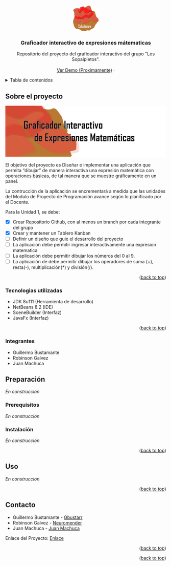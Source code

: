 <div id="top"></div>
<!--
*** Thanks for checking out the Best-README-Template. If you have a suggestion
*** that would make this better, please fork the repo and create a pull request
*** or simply open an issue with the tag "enhancement".
*** Don't forget to give the project a star!
*** Thanks again! Now go create something AMAZING! :D
-->



<!-- PROJECT SHIELDS -->
<!--
*** I'm using markdown "reference style" links for readability.
*** Reference links are enclosed in brackets [ ] instead of parentheses ( ).
*** See the bottom of this document for the declaration of the reference variables
*** for contributors-url, forks-url, etc. This is an optional, concise syntax you may use.
*** https://www.markdownguide.org/basic-syntax/#reference-style-links
-->


<!-- PROJECT LOGO -->
<br />
<div align="center">
  <a href="https://github.com/Gbustarr/ProyectoProgramacion2022">
    <img src="img/Logo.png" alt="Logo" width="80" height="80">
  </a>

<h3 align="center">Graficador interactivo de expresiones mátematicas</h3>

  <p align="center">
    Repositorio del proyecto del graficador interactivo del grupo "Los Sopaipletos".
    <br />
    <br />
    <a href="https://github.com/Gbustarr/ProyectoProgramacion2022">Ver Demo (Proximamente)</a>
    ·
  </p>
</div>



<!-- TABLE OF CONTENTS -->
<details>
  <summary>Tabla de contenidos</summary>
  <ol>
    <li>
      <a href="#about-the-project">Sobre el proyecto</a>
      <ul>
        <li><a href="#built-with">Tecnologias utilizadas</a></li>
        <li><a href="#participants">Integrantes</a></li>
      </ul>
    </li>
    <li>
      <a href="#getting-started">Preparación</a>
      <ul>
        <li><a href="#prerequisites">Prerequisitos</a></li>
        <li><a href="#installation">Instación</a></li>
      </ul>
    </li>
    <li><a href="#usage">Uso</a></li>
  </ol>
</details>



<!-- ABOUT THE PROJECT -->
## Sobre el proyecto

[![Product Name Screen Shot][product-screenshot]](https://example.com)

El objetivo del proyecto es Diseñar e implementar una aplicación que permita “dibujar” de manera interactiva una expresión matemática con operaciones básicas, de tal manera que se muestre gráficamente en un panel.

La contrucción de la aplicación se encrementará a medida que las unidades del Modulo de Proyecto de Programación avance según lo planificado por el Docente.

Para la Unidad 1, se debe:
- [x] Crear Repositorio Github, con al menos un branch por cada integrante del grupo
- [x] Crear y mantener un Tablero Kanban
- [ ] Definir un diseño que guie el desarrollo del proyecto
- [ ] La aplicacion debe permitir ingresar interactivamente una expresion matematica
- [ ] La aplicación debe permitir dibujar los números del 0 al 9.
- [ ] La aplicación de debe permitir dibujar los operadores de suma (+), resta(-), multiplicación(*) y división(/). 

<p align="right">(<a href="#top">back to top</a>)</p>



### Tecnologias utilizadas

- JDK 8u111 (Herramienta de desarrollo)
- NetBeans 8.2 (IDE)
- SceneBuilder (Interfaz)
- JavaFx (Interfaz)

<p align="right">(<a href="#top">back to top</a>)</p>

### Integrantes

- Guillermo Bustamante
- Robinson Galvez
- Juan Machuca


<!-- GETTING STARTED -->
## Preparación

_En construcción_

### Prerequisitos 

_En construcción_

### Instalación 

_En construcción_


<p align="right">(<a href="#top">back to top</a>)</p>

<!-- USAGE EXAMPLES -->
## Uso

_En construcción_


<p align="right">(<a href="#top">back to top</a>)</p>


<!-- CONTACT -->
## Contacto

- Guillermo Bustamante - [Gbustarr](https://github.com/Gbustarr)
- Robinson Galvez - [Neuromender](https://github.com/Neuromender)
- Juan Machuca - [Juan Machuca](https://github.com/JCCH1)

Enlace del Proyecto: [Enlace](https://github.com/Gbustarr/ProyectoProgramacion2022)

<p align="right">(<a href="#top">back to top</a>)</p>



<p align="right">(<a href="#top">back to top</a>)</p>



<!-- MARKDOWN LINKS & IMAGES -->
<!-- https://www.markdownguide.org/basic-syntax/#reference-style-links -->
[contributors-shield]: https://img.shields.io/github/contributors/github_username/repo_name.svg?style=for-the-badge
[contributors-url]: https://github.com/github_username/repo_name/graphs/contributors
[forks-shield]: https://img.shields.io/github/forks/github_username/repo_name.svg?style=for-the-badge
[forks-url]: https://github.com/github_username/repo_name/network/members
[stars-shield]: https://img.shields.io/github/stars/github_username/repo_name.svg?style=for-the-badge
[stars-url]: https://github.com/github_username/repo_name/stargazers
[issues-shield]: https://img.shields.io/github/issues/github_username/repo_name.svg?style=for-the-badge
[issues-url]: https://github.com/github_username/repo_name/issues
[license-shield]: https://img.shields.io/github/license/github_username/repo_name.svg?style=for-the-badge
[license-url]: https://github.com/github_username/repo_name/blob/master/LICENSE.txt
[linkedin-shield]: https://img.shields.io/badge/-LinkedIn-black.svg?style=for-the-badge&logo=linkedin&colorB=555
[linkedin-url]: https://linkedin.com/in/linkedin_username
[product-screenshot]: img/Banner.png
